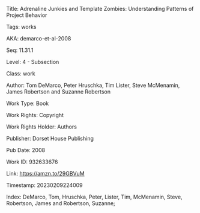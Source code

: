 Title:  Adrenaline Junkies and Template Zombies: Understanding Patterns of Project Behavior

Tags:   works

AKA:    demarco-et-al-2008

Seq:    11.31.1

Level:  4 - Subsection

Class:  work

Author: Tom DeMarco, Peter Hruschka, Tim Lister, Steve McMenamin, James Robertson and Suzanne Robertson

Work Type: Book

Work Rights: Copyright

Work Rights Holder: Authors

Publisher: Dorset House Publishing

Pub Date: 2008

Work ID: 932633676

Link:   https://amzn.to/29GBVuM

Timestamp: 20230209224009

Index:  DeMarco, Tom, Hruschka, Peter, Lister, Tim, McMenamin, Steve, Robertson, James and Robertson, Suzanne; 
